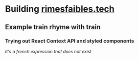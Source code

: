 # Building [rimesfaibles.tech](http://rimesfaibles.tech)
## Example train rhyme with train
### Trying out React Context API and styled components

_It's a french expression that does not exist_

